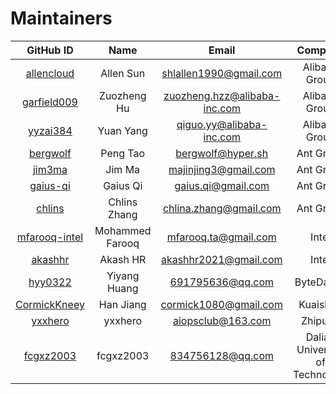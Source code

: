 # Maintainers

<!-- markdownlint-disable -->

|                     GitHub ID                     |      Name       |            Email             |             Company             |
| :-----------------------------------------------: | :-------------: | :--------------------------: | :-----------------------------: |
|    [allencloud](https://github.com/allencloud)    |    Allen Sun    |    shlallen1990@gmail.com    |          Alibaba Group          |
|   [garfield009](https://github.com/garfield009)   |   Zuozheng Hu   | zuozheng.hzz@alibaba-inc.com |          Alibaba Group          |
|      [yyzai384](https://github.com/yyzai384)      |    Yuan Yang    |   qiguo.yy@alibaba-inc.com   |          Alibaba Group          |
|      [bergwolf](https://github.com/bergwolf)      |    Peng Tao     |      bergwolf@hyper.sh       |            Ant Group            |
|        [jim3ma](https://github.com/jim3ma)        |     Jim Ma      |     majinjing3@gmail.com     |            Ant Group            |
|      [gaius-qi](https://github.com/gaius-qi)      |    Gaius Qi     |      gaius.qi@gmail.com      |            Ant Group            |
|        [chlins](https://github.com/chlins)        |  Chlins Zhang   |    chlina.zhang@gmail.com    |            Ant Group            |
| [mfarooq-intel](https://github.com/mfarooq-intel) | Mohammed Farooq |     mfarooq.ta@gmail.com     |              Intel              |
|       [akashhr](https://github.com/akashhr)       |    Akash HR     |    akashhr2021@gmail.com     |              Intel              |
|       [hyy0322](https://github.com/hyy0322)       |  Yiyang Huang   |       691795636@qq.com       |            ByteDance            |
|  [CormickKneey](https://github.com/CormickKneey)  |    Han Jiang    |    cormick1080@gmail.com     |            Kuaishou             |
|       [yxxhero](https://github.com/yxxhero)       |     yxxhero     |      aiopsclub@163.com       |            Zhipu AI             |
|     [fcgxz2003](https://github.com/fcgxz2003)     |    fcgxz2003    |       834756128@qq.com       | Dalian University of Technology |

<!-- markdownlint-restore -->
